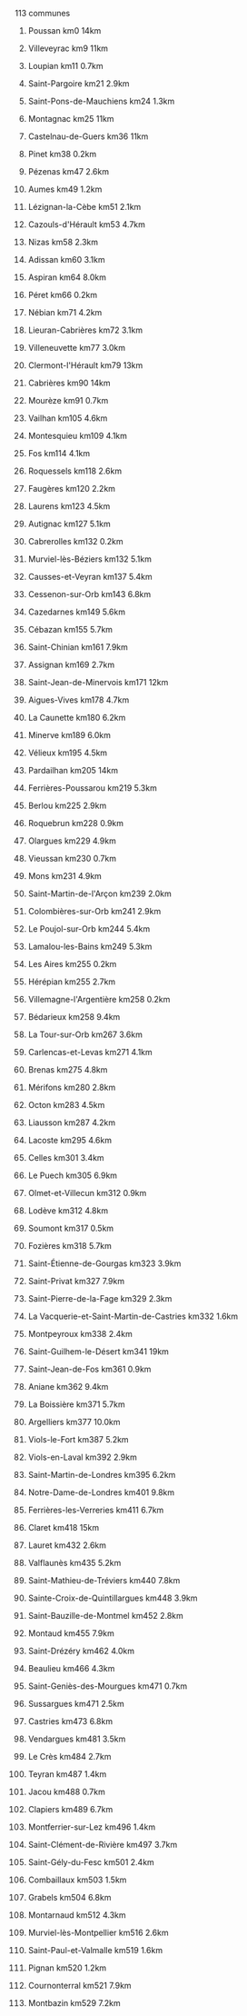 113 communes

1. Poussan km0 14km

2. Villeveyrac km9 11km

3. Loupian km11 0.7km

4. Saint-Pargoire km21 2.9km

5. Saint-Pons-de-Mauchiens km24 1.3km

6. Montagnac km25 11km

7. Castelnau-de-Guers km36 11km

8. Pinet km38 0.2km

9. Pézenas km47 2.6km

10. Aumes km49 1.2km

11. Lézignan-la-Cèbe km51 2.1km

12. Cazouls-d'Hérault km53 4.7km

13. Nizas km58 2.3km

14. Adissan km60 3.1km

15. Aspiran km64 8.0km

16. Péret km66 0.2km

17. Nébian km71 4.2km

18. Lieuran-Cabrières km72 3.1km

19. Villeneuvette km77 3.0km

20. Clermont-l'Hérault km79 13km

21. Cabrières km90 14km

22. Mourèze km91 0.7km

23. Vailhan km105 4.6km

24. Montesquieu km109 4.1km

25. Fos km114 4.1km

26. Roquessels km118 2.6km

27. Faugères km120 2.2km

28. Laurens km123 4.5km

29. Autignac km127 5.1km

30. Cabrerolles km132 0.2km

31. Murviel-lès-Béziers km132 5.1km

32. Causses-et-Veyran km137 5.4km

33. Cessenon-sur-Orb km143 6.8km

34. Cazedarnes km149 5.6km

35. Cébazan km155 5.7km

36. Saint-Chinian km161 7.9km

37. Assignan km169 2.7km

38. Saint-Jean-de-Minervois km171 12km

39. Aigues-Vives km178 4.7km

40. La Caunette km180 6.2km

41. Minerve km189 6.0km

42. Vélieux km195 4.5km

43. Pardailhan km205 14km

44. Ferrières-Poussarou km219 5.3km

45. Berlou km225 2.9km

46. Roquebrun km228 0.9km

47. Olargues km229 4.9km

48. Vieussan km230 0.7km

49. Mons km231 4.9km

50. Saint-Martin-de-l'Arçon km239 2.0km

51. Colombières-sur-Orb km241 2.9km

52. Le Poujol-sur-Orb km244 5.4km

53. Lamalou-les-Bains km249 5.3km

54. Les Aires km255 0.2km

55. Hérépian km255 2.7km

56. Villemagne-l'Argentière km258 0.2km

57. Bédarieux km258 9.4km

58. La Tour-sur-Orb km267 3.6km

59. Carlencas-et-Levas km271 4.1km

60. Brenas km275 4.8km

61. Mérifons km280 2.8km

62. Octon km283 4.5km

63. Liausson km287 4.2km

64. Lacoste km295 4.6km

65. Celles km301 3.4km

66. Le Puech km305 6.9km

67. Olmet-et-Villecun km312 0.9km

68. Lodève km312 4.8km

69. Soumont km317 0.5km

70. Fozières km318 5.7km

71. Saint-Étienne-de-Gourgas km323 3.9km

72. Saint-Privat km327 7.9km

73. Saint-Pierre-de-la-Fage km329 2.3km

74. La Vacquerie-et-Saint-Martin-de-Castries km332 1.6km

75. Montpeyroux km338 2.4km

76. Saint-Guilhem-le-Désert km341 19km

77. Saint-Jean-de-Fos km361 0.9km

78. Aniane km362 9.4km

79. La Boissière km371 5.7km

80. Argelliers km377 10.0km

81. Viols-le-Fort km387 5.2km

82. Viols-en-Laval km392 2.9km

83. Saint-Martin-de-Londres km395 6.2km

84. Notre-Dame-de-Londres km401 9.8km

85. Ferrières-les-Verreries km411 6.7km

86. Claret km418 15km

87. Lauret km432 2.6km

88. Valflaunès km435 5.2km

89. Saint-Mathieu-de-Tréviers km440 7.8km

90. Sainte-Croix-de-Quintillargues km448 3.9km

91. Saint-Bauzille-de-Montmel km452 2.8km

92. Montaud km455 7.9km

93. Saint-Drézéry km462 4.0km

94. Beaulieu km466 4.3km

95. Saint-Geniès-des-Mourgues km471 0.7km

96. Sussargues km471 2.5km

97. Castries km473 6.8km

98. Vendargues km481 3.5km

99. Le Crès km484 2.7km

100. Teyran km487 1.4km

101. Jacou km488 0.7km

102. Clapiers km489 6.7km

103. Montferrier-sur-Lez km496 1.4km

104. Saint-Clément-de-Rivière km497 3.7km

105. Saint-Gély-du-Fesc km501 2.4km

106. Combaillaux km503 1.5km

107. Grabels km504 6.8km

108. Montarnaud km512 4.3km

109. Murviel-lès-Montpellier km516 2.6km

110. Saint-Paul-et-Valmalle km519 1.6km

111. Pignan km520 1.2km

112. Cournonterral km521 7.9km

113. Montbazin km529 7.2km

